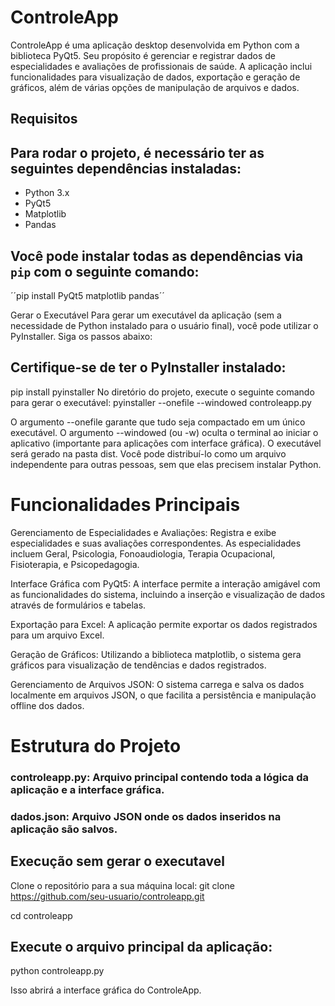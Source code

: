 # ControleApp

ControleApp é uma aplicação desktop desenvolvida em Python com a biblioteca PyQt5. Seu propósito é gerenciar e registrar dados de especialidades e avaliações de profissionais de saúde. A aplicação inclui funcionalidades para visualização de dados, exportação e geração de gráficos, além de várias opções de manipulação de arquivos e dados.

## Requisitos

## Para rodar o projeto, é necessário ter as seguintes dependências instaladas:

- Python 3.x
- PyQt5
- Matplotlib
- Pandas

## Você pode instalar todas as dependências via `pip` com o seguinte comando:
´´pip install PyQt5 matplotlib pandas´´

Gerar o Executável
Para gerar um executável da aplicação (sem a necessidade de Python instalado para o usuário final), você pode utilizar o PyInstaller. Siga os passos abaixo:

## Certifique-se de ter o PyInstaller instalado:

pip install pyinstaller
No diretório do projeto, execute o seguinte comando para gerar o executável:
pyinstaller --onefile --windowed controleapp.py

O argumento --onefile garante que tudo seja compactado em um único executável.
O argumento --windowed (ou -w) oculta o terminal ao iniciar o aplicativo (importante para aplicações com interface gráfica).
O executável será gerado na pasta dist. Você pode distribuí-lo como um arquivo independente para outras pessoas, sem que elas precisem instalar Python.

# Funcionalidades Principais
Gerenciamento de Especialidades e Avaliações: Registra e exibe especialidades e suas avaliações correspondentes. As especialidades incluem Geral, Psicologia, Fonoaudiologia, Terapia Ocupacional, Fisioterapia, e Psicopedagogia.

Interface Gráfica com PyQt5: A interface permite a interação amigável com as funcionalidades do sistema, incluindo a inserção e visualização de dados através de formulários e tabelas.

Exportação para Excel: A aplicação permite exportar os dados registrados para um arquivo Excel.

Geração de Gráficos: Utilizando a biblioteca matplotlib, o sistema gera gráficos para visualização de tendências e dados registrados.

Gerenciamento de Arquivos JSON: O sistema carrega e salva os dados localmente em arquivos JSON, o que facilita a persistência e manipulação offline dos dados.

# Estrutura do Projeto
### controleapp.py: Arquivo principal contendo toda a lógica da aplicação e a interface gráfica.

### dados.json: Arquivo JSON onde os dados inseridos na aplicação são salvos.

## Execução sem gerar o executavel
Clone o repositório para a sua máquina local:
git clone https://github.com/seu-usuario/controleapp.git

cd controleapp
## Execute o arquivo principal da aplicação:
python controleapp.py

Isso abrirá a interface gráfica do ControleApp.

